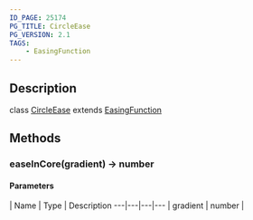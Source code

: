 ```yaml
---
ID_PAGE: 25174
PG_TITLE: CircleEase
PG_VERSION: 2.1
TAGS:
    - EasingFunction
---
```

## Description

class [CircleEase](/classes/3.1/CircleEase) extends [EasingFunction](/classes/3.1/EasingFunction)



## Methods

### easeInCore(gradient) &rarr; number



#### Parameters
 | Name | Type | Description
---|---|---|---
 | gradient | number | 

